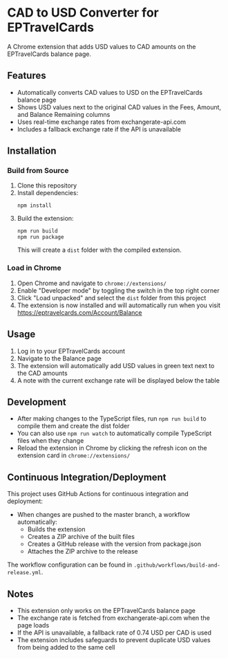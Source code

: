 # CAD to USD Converter for EPTravelCards

A Chrome extension that adds USD values to CAD amounts on the EPTravelCards balance page.

## Features

- Automatically converts CAD values to USD on the EPTravelCards balance page
- Shows USD values next to the original CAD values in the Fees, Amount, and Balance Remaining columns
- Uses real-time exchange rates from exchangerate-api.com
- Includes a fallback exchange rate if the API is unavailable

## Installation

### Build from Source

1. Clone this repository
2. Install dependencies:
   ```
   npm install
   ```
3. Build the extension:
   ```
   npm run build
   npm run package
   ```
   This will create a `dist` folder with the compiled extension.

### Load in Chrome

1. Open Chrome and navigate to `chrome://extensions/`
2. Enable "Developer mode" by toggling the switch in the top right corner
3. Click "Load unpacked" and select the `dist` folder from this project
4. The extension is now installed and will automatically run when you visit https://eptravelcards.com/Account/Balance

## Usage

1. Log in to your EPTravelCards account
2. Navigate to the Balance page
3. The extension will automatically add USD values in green text next to the CAD amounts
4. A note with the current exchange rate will be displayed below the table

## Development

- After making changes to the TypeScript files, run `npm run build` to compile them and create the dist folder
- You can also use `npm run watch` to automatically compile TypeScript files when they change
- Reload the extension in Chrome by clicking the refresh icon on the extension card in `chrome://extensions/`

## Continuous Integration/Deployment

This project uses GitHub Actions for continuous integration and deployment:

- When changes are pushed to the master branch, a workflow automatically:
  - Builds the extension
  - Creates a ZIP archive of the built files
  - Creates a GitHub release with the version from package.json
  - Attaches the ZIP archive to the release

The workflow configuration can be found in `.github/workflows/build-and-release.yml`.

## Notes

- This extension only works on the EPTravelCards balance page
- The exchange rate is fetched from exchangerate-api.com when the page loads
- If the API is unavailable, a fallback rate of 0.74 USD per CAD is used
- The extension includes safeguards to prevent duplicate USD values from being added to the same cell

